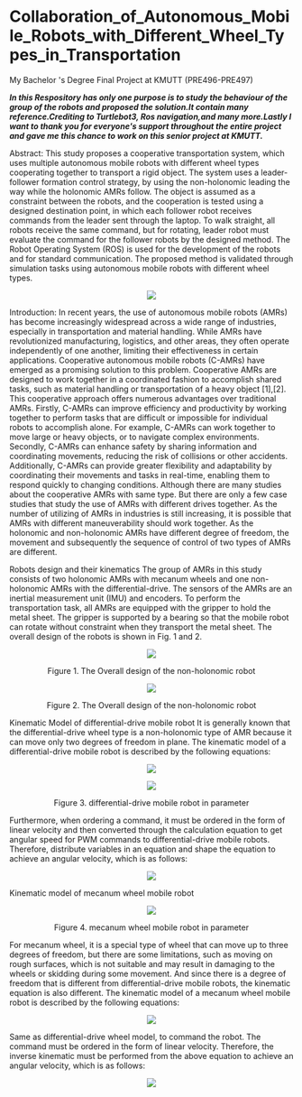 # Collaboration_of_Autonomous_Mobile_Robots_with_Different_Wheel_Types_in_Transportation
My Bachelor 's Degree Final Project at KMUTT (PRE496-PRE497)

***In this Respository has only one purpose is to study the behaviour of the group of the robots and proposed the solution.It contain many reference.Crediting to Turtlebot3,
Ros navigation,and many more.Lastly I want to thank you for everyone's support throughout the entire project and gave me this chance to work on this senior project at KMUTT.***


Abstract: This study proposes a cooperative transportation system, which uses multiple autonomous mobile robots with different wheel types cooperating together to transport a rigid object. The system uses a leader-follower formation control strategy, by using the non-holonomic leading the way while the holonomic AMRs follow. The object is assumed as a constraint between the robots, and the cooperation is tested using a designed destination point, in which each follower robot receives commands from the leader sent through the laptop. To walk straight, all robots receive the same command, but for rotating, leader robot must evaluate the command for the follower robots by the designed method. The Robot Operating System (ROS) is used for the development of the robots and for standard communication. The proposed method is validated through simulation tasks using autonomous mobile robots with different wheel types.

<p align="center">
  <img  src="https://github.com/SPACEWALKER31552/Collaboration_of_Autonomous_Mobile_Robots_with_Different_Wheel_Types_in_Transportation/assets/109845426/a8e6ddb6-1065-4dc0-9810-7afb1c9119a4">
</p>

Introduction: In recent years, the use of autonomous mobile robots (AMRs) has become increasingly widespread across a wide range of industries, especially in transportation and material handling. While AMRs have revolutionized manufacturing, logistics, and other areas, they often operate independently of one another, limiting their effectiveness in certain applications. Cooperative autonomous mobile robots (C-AMRs) have emerged as a promising solution to this problem. Cooperative AMRs are designed to work together in a coordinated fashion to accomplish shared tasks, such as material handling or transportation of a heavy object [1],[2]. This cooperative approach offers numerous advantages over traditional AMRs. Firstly, C-AMRs can improve efficiency and productivity by working together to perform tasks that are difficult or impossible for individual robots to accomplish alone. For example, C-AMRs can work together to move large or heavy objects, or to navigate complex environments. Secondly, C-AMRs can enhance safety by sharing information and coordinating movements, reducing the risk of collisions or other accidents. Additionally, C-AMRs can provide greater flexibility and adaptability by coordinating their movements and tasks in real-time, enabling them to respond quickly to changing conditions.
Although there are many studies about the cooperative AMRs with same type. But there are only a few case studies that study the use of AMRs with different drives together. As the number of utilizing of AMRs in industries is still increasing, it is possible that AMRs with different maneuverability should work together. As the holonomic and non-holonomic AMRs have different degree of freedom, the movement and subsequently the sequence of control of two types of AMRs are different.

Robots design and their kinematics
The group of AMRs in this study consists of two holonomic AMRs with mecanum wheels and one non-holonomic AMRs with the differential-drive. The sensors of the AMRs are an inertial measurement unit (IMU) and encoders. To perform the transportation task, all AMRs are equipped with the gripper to hold the metal sheet. The gripper is supported by a bearing so that the mobile robot can rotate without constraint when they transport the metal sheet. The overall design of the robots is shown in Fig. 1 and 2.

 
<p align="center">
  <img  src="https://github.com/SPACEWALKER31552/Collaboration_of_Autonomous_Mobile_Robots_with_Different_Wheel_Types_in_Transportation/assets/109845426/743a787f-a58c-448d-848a-5ee7d504901a">
</p>
<p align="center">
Figure 1. The Overall design of the non-holonomic robot
</p>

 
<p align="center">
  <img  src="https://github.com/SPACEWALKER31552/Collaboration_of_Autonomous_Mobile_Robots_with_Different_Wheel_Types_in_Transportation/assets/109845426/400eea55-fbfe-43a9-8811-e44eb573720e">
</p>
<p align="center">
Figure 2. The Overall design of the non-holonomic robot
</p>

Kinematic Model of differential-drive mobile robot
It is generally known that the differential-drive wheel type is a non-holonomic type of AMR because it can move only two degrees of freedom in plane. The kinematic model of a differential-drive mobile robot is described by the following equations:


<p align="center">
  <img  src="https://github.com/SPACEWALKER31552/Collaboration_of_Autonomous_Mobile_Robots_with_Different_Wheel_Types_in_Transportation/assets/109845426/d0913718-4d20-44ae-b42b-68ce0a39ecef">
</p>

 <p align="center">
 <img  src="https://github.com/SPACEWALKER31552/Collaboration_of_Autonomous_Mobile_Robots_with_Different_Wheel_Types_in_Transportation/assets/109845426/003a9526-d87f-4d01-8cba-22e01b6f4853">
</p>

 <p align="center">
Figure 3. differential-drive mobile robot in parameter
</p>



Furthermore, when ordering a command, it must be ordered in the form of linear velocity and then converted through the calculation equation to get angular speed for PWM commands to differential-drive mobile robots. Therefore, distribute variables in an equation and shape the equation to achieve an angular velocity, which is as follows:


 <p align="center">
 <img  src="https://github.com/SPACEWALKER31552/Collaboration_of_Autonomous_Mobile_Robots_with_Different_Wheel_Types_in_Transportation/assets/109845426/7ea4f69f-26f9-4942-a714-7ddf09aeab3d">
</p>


Kinematic model of mecanum wheel mobile robot

 <p align="center">
<img src="https://github.com/SPACEWALKER31552/Collaboration_of_Autonomous_Mobile_Robots_with_Different_Wheel_Types_in_Transportation/assets/109845426/40e2bdc5-0957-46e8-9d66-cdfa931fc496">
</p>

 <p align="center">
Figure 4. mecanum wheel mobile robot in parameter
</p>
For mecanum wheel, it is a special type of wheel that can move up to three degrees of freedom, but there are some limitations, such as moving on rough surfaces, which is not suitable and may result in damaging to the wheels or skidding during some movement. And since there is a degree of freedom that is different from differential-drive mobile robots, the kinematic equation is also different. The kinematic model of a mecanum wheel mobile robot is described by the following equations:

 <p align="center">
<img src="https://github.com/SPACEWALKER31552/Collaboration_of_Autonomous_Mobile_Robots_with_Different_Wheel_Types_in_Transportation/assets/109845426/9a127e33-0139-46a9-bbe4-3766eff99c98">
</p>



Same as differential-drive wheel model, to command the robot. The command must be ordered in the form of linear velocity. Therefore, the inverse kinematic must be performed from the above equation to achieve an angular velocity, which is as follows:

 <p align="center">
<img src="https://github.com/SPACEWALKER31552/Collaboration_of_Autonomous_Mobile_Robots_with_Different_Wheel_Types_in_Transportation/assets/109845426/60faa003-b5ee-4232-ba8d-f3ba0a055f4f">
</p>

